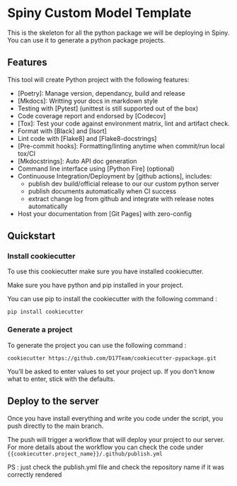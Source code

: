 # Spiny Custom Model Template

This is the skeleton for all the python package we will be deploying in Spiny. 
You can use it to generate a python package projects.
## Features

This tool will create Python project with the following features:

* [Poetry]: Manage version, dependancy, build and release
* [Mkdocs]: Writting your docs in markdown style
* Testing with [Pytest] (unittest is still supported out of the box)
* Code coverage report and endorsed by [Codecov]
* [Tox]: Test your code against environment matrix, lint and artifact check.
* Format with [Black] and [Isort]
* Lint code with [Flake8] and [Flake8-docstrings]
* [Pre-commit hooks]: Formatting/linting anytime when commit/run local tox/CI
* [Mkdocstrings]: Auto API doc generation
* Command line interface using [Python Fire] (optional)
* Continuouse Integration/Deployment by [github actions], includes:
    - publish dev build/official release to our our custom python server
    - publish documents automatically when CI success
    - extract change log from github and integrate with release notes automatically
* Host your documentation from [Git Pages] with zero-config

## Quickstart

### Install cookiecutter

To use this cookiecutter make sure you have installed  cookiecutter.

Make sure you have python and pip installed in your project. 

You can use pip to install the cookiecutter with the following command : 

`pip install cookiecutter`

### Generate a project

To generate the project you can use the following command : 

`cookiecutter https://github.com/D17Team/cookiecutter-pypackage.git`

You’ll be asked to enter values to set your project up. If you don’t know what to enter, stick with the defaults.


## Deploy to the server 

Once you have install everything and write you code under the script, you push directly to the main branch.

The push will trigger a workflow that will deploy your project to our server.
For more details about the workflow you can check the code under `{{cookiecutter.project_name}}/.github/publish.yml`

PS : just check the publish.yml file and check the repository name if it was correctly rendered
